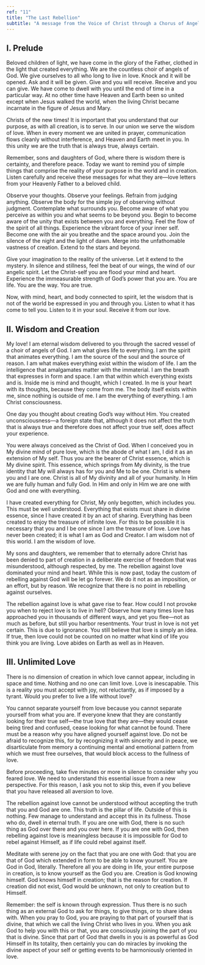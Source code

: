 ```yaml
---
ref: "11"
title: "The Last Rebellion"
subtitle: "A message from the Voice of Christ through a Chorus of Angels in the presence of Archangel Raphael and Archangel Gabriel"
---
```


## I. Prelude

Beloved children of light, we have come in the glory of the Father, clothed in
the light that created everything. We are the countless choir of angels of God.
We give ourselves to all who long to live in love. Knock and it will be opened.
Ask and it will be given. Give and you will receive. Receive and you can give.
We have come to dwell with you until the end of time in a particular way. At no
other time have Heaven and Earth been so united except when Jesus walked the
world, when the living Christ became incarnate in the figure of Jesus and Mary.

Christs of the new times! It is important that you understand that our purpose,
as with all creation, is to serve. In our union we serve the wisdom of love.
When in every moment we are united in prayer, communication flows cleanly
without interference, and Heaven and Earth meet in you. In this unity we are
the truth that is always true, always certain.

Remember, sons and daughters of God, where there is wisdom there is certainty,
and therefore peace. Today we want to remind you of simple things that comprise
the reality of your purpose in the world and in creation. Listen carefully and
receive these messages for what they are—love letters from your Heavenly Father
to a beloved child.

Observe your thoughts. Observe your feelings. Refrain from judging anything.
Observe the body for the simple joy of observing without judgment. Contemplate
what surrounds you. Become aware of what you perceive as within you and what
seems to be beyond you. Begin to become aware of the unity that exists between
you and everything. Feel the flow of the spirit of all things. Experience the
vibrant force of your inner self. Become one with the air you breathe and the
space around you. Join the silence of the night and the light of dawn. Merge
into the unfathomable vastness of creation. Extend to the stars and beyond.

Give your imagination to the reality of the universe. Let it extend to the
mystery. In silence and stillness, feel the beat of our wings, the wind of our
angelic spirit. Let the Christ-self you are flood your mind and heart.
Experience the immeasurable strength of God’s power that you are. You are life.
You are the way. You are true.

Now, with mind, heart, and body connected to spirit, let the wisdom that is not
of the world be expressed in you and through you. Listen to what it has come to
tell you. Listen to it in your soul. Receive it from our love.

## II. Wisdom and Creation

My love! I am eternal wisdom delivered to you through the sacred vessel of a
choir of angels of God. I am what gives life to everything. I am the spirit
that animates everything. I am the source of the soul and the source of reason.
I am what makes everything exist within the wisdom of life. I am the
intelligence that amalgamates matter with the immaterial. I am the breath
that expresses in form and space. I am that within which everything exists and
is. Inside me is mind and thought, which I created. In me is your heart with
its thoughts, because they come from me. The body itself exists within me,
since nothing is outside of me. I am the everything of everything. I am
Christ consciousness.

One day you thought about creating God’s way without Him. You created
unconsciousness—a foreign state that, although it does not affect the truth
that is always true and therefore does not affect your true self, does affect
your experience.

You were always conceived as the Christ of God. When I conceived you in My
divine mind of pure love, which is the abode of what I am, I did it as an
extension of My self. Thus you are the bearer of Christ essence, which is My
divine spirit. This essence, which springs from My divinity, is the true
identity that My will always has for you and Me to be one. Christ is where you
and I are one. Christ is all of My divinity and all of your humanity. In Him we
are fully human and fully God. In Him and only in Him we are one with God and
one with everything.

I have created everything for Christ, My only begotten, which includes you.
This must be well understood. Everything that exists must share in divine
essence, since I have created it by an act of sharing. Everything has been
created to enjoy the treasure of infinite love. For this to be possible it is
necessary that you and I be one since I am the treasure of love. Love has never
been created; it is what I am as God and Creator. I am wisdom not of this
world. I am the wisdom of love.

My sons and daughters, we remember that to eternally adore Christ has been
denied to part of creation in a deliberate exercise of freedom that was
misunderstood, although respected, by me. The rebellion against love dominated
your mind and heart. While this is now past, today the custom of rebelling
against God will be let go forever. We do it not as an imposition, or an
effort, but by reason. We recognize that there is no point in rebelling
against ourselves.

The rebellion against love is what gave rise to fear. How could I not provoke
you when to reject love is to live in hell? Observe how many times love has
approached you in thousands of different ways, and yet you flee—not as much as
before, but still you harbor resentments. Your trust in love is not yet
certain. This is due to ignorance. You still believe that love is simply an
idea. If true, then love could not be counted on no matter what kind of life
you think you are living. Love abides on Earth as well as in Heaven.

## III. Unlimited Love

There is no dimension of creation in which love cannot appear, including in
space and time. Nothing and no one can limit love. Love is inescapable. This is
a reality you must accept with joy, not reluctantly, as if imposed by a tyrant.
Would you prefer to live a life without love?

You cannot separate yourself from love because you cannot separate yourself
from what you are. If everyone knew that they are constantly looking for their
true self—the true love that they are—they would cease being tired and
confused, cease looking for what cannot be found. There must be a reason why
you have aligned yourself against love. Do not be afraid to recognize this, for
by recognizing it with sincerity and in peace, we disarticulate from memory a
continuing mental and emotional pattern from which we must free ourselves, that
would block access to the fullness of love.

Before proceeding, take five minutes or more in silence to consider why you
feared love. We need to understand this essential issue from a new
perspective. For this reason, I ask you not to skip this, even if you believe
that you have released all aversion to love.

The rebellion against love cannot be understood without accepting the truth
that you and God are one. This truth is the pillar of life. Outside of this is
nothing. Few manage to understand and accept this in its fullness. Those who
do, dwell in eternal truth. If you are one with God, there is no such thing as
God over there and you over here. If you are one with God, then rebelling
against love is meaningless because it is impossible for God to rebel against
Himself, as if life could rebel against itself.

Meditate with serene joy on the fact that you are one with God: that you are
that of God which extended in form to be able to know yourself. You are God in
God, literally. Therefore all you are doing in life, your entire purpose in
creation, is to know yourself as the God you are. Creation is God knowing
himself. God knows himself in creation; that is the reason for creation. If
creation did not exist, God would be unknown, not only to creation but to
Himself.

Remember: the self is known through expression. Thus there is no such thing as
an external God to ask for things, to give things, or to share ideas with. When
you pray to God, you are praying to that part of yourself that is divine, that
which we call the living Christ who lives in you. When you ask God to help you
with this or that, you are consciously joining the part of you that is divine.
Since that part of God that dwells in you is as powerful as God Himself in Its
totality, then certainly you can do miracles by invoking the divine aspect of
your self or getting events to be harmoniously oriented in love.

